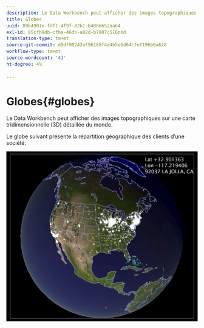 ```yaml
---
description: Le Data Workbench peut afficher des images topographiques sur une carte tridimensionnelle (3D) détaillée du monde.
title: Globes
uuid: 89b4901e-fdf1-4f9f-82b1-b4886652aab4
exl-id: 85cfb9db-cfba-46db-a02d-b7807c516bbd
translation-type: tm+mt
source-git-commit: d9df90242ef96188f4e4b5e6d04cfef196b0a628
workflow-type: tm+mt
source-wordcount: '43'
ht-degree: 4%

---
```


# Globes{#globes}

Le Data Workbench peut afficher des images topographiques sur une carte tridimensionnelle (3D) détaillée du monde.

Le globe suivant présente la répartition géographique des clients d’une société.

![](assets/vis_Globe_RollOverLatLong.png)
